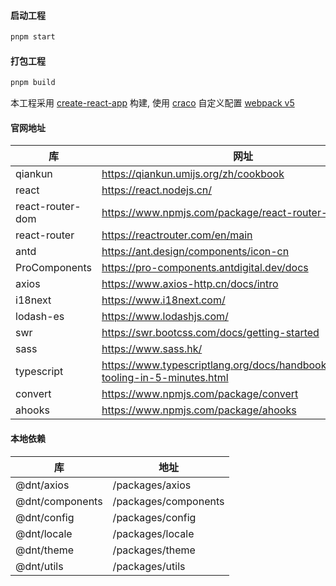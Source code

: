 #### 启动工程

```bash
pnpm start
```

#### 打包工程
```bash
pnpm build
```

本工程采用 [create-react-app](https://create-react-app.dev/docs/getting-started) 构建, 使用 [craco](https://craco.js.org/docs/getting-started/) 自定义配置 [webpack v5](https://www.webpackjs.com/configuration/)

#### 官网地址

|库|网址|
|--|--|
|qiankun|https://qiankun.umijs.org/zh/cookbook|
|react|https://react.nodejs.cn/
|react-router-dom|https://www.npmjs.com/package/react-router-dom|
|react-router|https://reactrouter.com/en/main|
|antd|https://ant.design/components/icon-cn
|ProComponents|https://pro-components.antdigital.dev/docs
|axios|https://www.axios-http.cn/docs/intro|
|i18next|https://www.i18next.com/|
|lodash-es|https://www.lodashjs.com/|
|swr|https://swr.bootcss.com/docs/getting-started|
|sass|https://www.sass.hk/|
|typescript|https://www.typescriptlang.org/docs/handbook/typescript-tooling-in-5-minutes.html|
|convert|https://www.npmjs.com/package/convert|
|ahooks|https://www.npmjs.com/package/ahooks|


#### 本地依赖
|库|地址|
|--|--
|@dnt/axios|/packages/axios
|@dnt/components|/packages/components
|@dnt/config|/packages/config
|@dnt/locale|/packages/locale
|@dnt/theme|/packages/theme
|@dnt/utils|/packages/utils
